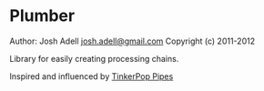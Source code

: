 Plumber
=======
Author: Josh Adell <josh.adell@gmail.com>
Copyright (c) 2011-2012

Library for easily creating processing chains.

Inspired and influenced by [TinkerPop Pipes](http://pipes.tinkerpop.com)
